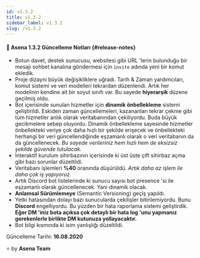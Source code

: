 ```yaml
---
id: v1.3.2
title: v1.3.2
sidebar_label: v1.3.2
slug: /v1.3.2
---
```

#### :tada: Asena **1.3.2** Güncelleme Notları {#release-notes}

- Botun davet, destek sunucusu, websitesi gibi URL 'lerin bulunduğu bir mesajı sohbet kanalına göndermesi için `invite` adında yeni bir komut ekledik.
- Proje dizaynı büyük değişikliklere uğradı. Tarih & Zaman yardımcıları, komut sistemi ve veri modelleri tekrardan düzenlendi. Artık her modelinin kendine ait bir soyut sınıfı var. Bu sayede **hiyerarşik** düzene geçilmiş oldu.
- Bot içerisinde sunulan hizmetler için **dinamik önbellekleme** sistemi geliştirildi. Eskiden zaman güncellemeleri, kazananları tekrar çekme gibi tüm hizmetler anlık olarak veritabanından çekiliyordu. Buda büyük gecikmelere sebep oluyordu. Dinamik önbellekleme sayesinde hizmetler önbellekteki veriye çok daha hızlı bir şekilde erişecek ve önbellekteki herhangi bir veri güncellendiğinde eşzamanlı olarak o veri veritabanın da da güncellenecek. *Bu sayede verileriniz hem hızlı hem de eksizsiz şekilde güvende tutulacak.*
- İnteraktif kurulum sihirbazının içerisinde ki üst üste çift sihirbaz açma gibi bazı sorunlar düzeltildi.
- Veritabanı işlemleri **%40** oranında düşürüldü. *Artık daha az işlem ile daha çok iş yapıyoruz.*
- Artık Discord bot listelerinde ki sunucu sayısı bot presence 'si ile eşzamanlı olarak güncellenecek. Yani dinamik olacak.
- **Anlamsal Sürümlemeye** (Semantic Versioning) geçiş yapıldı.
- Yetki hatasından dolayı bazı sunucularda çekilişler bitirilemiyordu. Bunu **Discord** engelliyordu. Bu yüzden bir hata raporlama sistemi geliştirdik. **Eğer DM 'iniz bota açıksa çok detaylı bir hata log 'unu yapmanız gerekenlerle birlikte DM kutunuza yollayacaktır.**
- Bot bilgi kısmında ki isim yanlışlığı düzeltildi.

Güncelleme Tarihi: **16.08.2020**

:star: by **Asena Team**
